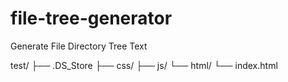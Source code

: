 # file-tree-generator

Generate File Directory Tree Text

test/
├── .DS_Store
├── css/
├── js/
└── html/
    └── index.html
